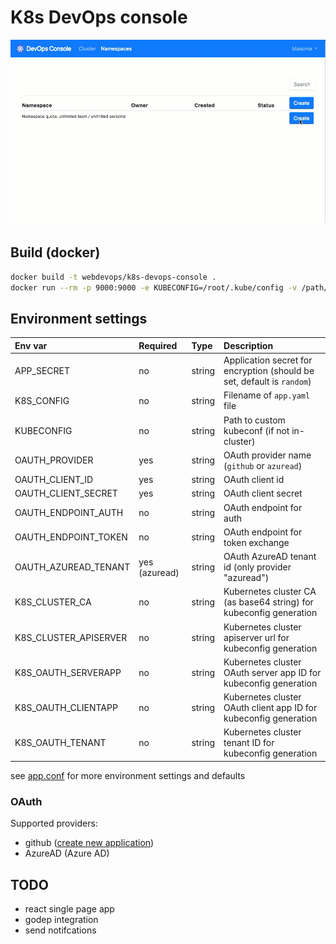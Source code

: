 # K8s DevOps console

![K8s DevOps console](documentation/example.gif)

## Build (docker)

```bash
docker build -t webdevops/k8s-devops-console .
docker run --rm -p 9000:9000 -e KUBECONFIG=/root/.kube/config -v /path/to/your/kubeconfig:/root/.kube/config webdevops/k8s-devops-console
```

## Environment settings

| Env var               |Required       | Type     | Description                                                              |
|:----------------------|:--------------|:---------|:-------------------------------------------------------------------------|
| APP_SECRET            | no            | string   | Application secret for encryption (should be set, default is `random`)   |
| K8S_CONFIG            | no            | string   | Filename of `app.yaml` file                                              |
| KUBECONFIG            | no            | string   | Path to custom kubeconf (if not in-cluster)                              |
| OAUTH_PROVIDER        | yes           | string   | OAuth provider name (`github` or `azuread`)                              |
| OAUTH_CLIENT_ID       | yes           | string   | OAuth client id                                                          |
| OAUTH_CLIENT_SECRET   | yes           | string   | OAuth client secret                                                      |
| OAUTH_ENDPOINT_AUTH   | no            | string   | OAuth endpoint for auth                                                  |
| OAUTH_ENDPOINT_TOKEN  | no            | string   | OAuth endpoint for token exchange                                        |
| OAUTH_AZUREAD_TENANT  | yes (azuread) | string   | OAuth AzureAD tenant id (only provider "azuread")                        |
| K8S_CLUSTER_CA        | no            | string   | Kubernetes cluster CA (as base64 string) for kubeconfig generation       |
| K8S_CLUSTER_APISERVER | no            | string   | Kubernetes cluster apiserver url for kubeconfig generation               |
| K8S_OAUTH_SERVERAPP   | no            | string   | Kubernetes cluster OAuth server app ID for kubeconfig generation         |
| K8S_OAUTH_CLIENTAPP   | no            | string   | Kubernetes cluster OAuth client app ID  for kubeconfig generation        |
| K8S_OAUTH_TENANT      | no            | string   | Kubernetes cluster tenant ID for kubeconfig generation                   |


see [app.conf](conf/app.conf) for more environment settings and defaults

### OAuth

Supported providers:

- github ([create new application](https://github.com/settings/developers))
- AzureAD (Azure AD)

## TODO
- react single page app
- godep integration
- send notifcations
